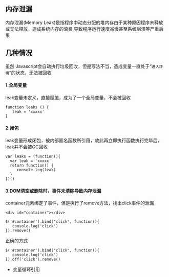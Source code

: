 
## 内存泄漏

内存泄漏(Memory Leak)是指程序中动态分配的堆内存由于某种原因程序未释放或无法释放，造成系统内存的浪费
导致程序运行速度减慢甚至系统崩溃等严重后果

## 几种情况

虽然 Javascript会自动执行垃圾回收，但是写法不当，造成变量一直处于“`进入环境`”的状态，无法被回收

#### 1.全局变量

leak变量未定义，直接赋值，成为了一个全局变量，不会被回收
 
    function leaks () {
       leak = 'xxxxx'
    }

#### 2.闭包

leak变量形成闭包，被内部匿名函数所引用，故此再立即执行函数执行完毕后，leak并不会被GC回收

    var leaks = (function(){
      var leak = 'xxxxx'
      return function() {
         console.log(leak)
      }
    })()
    
#### 3.DOM清空或删除时，事件未清除导致内存泄漏

container元素绑定了事件，但是执行了remove方法，找出click事件的泄漏

    <div id="container"></div>
    
    $('#container').bind("click", function(){
       console.log('click')
    }).remove()
    
正确的方式

    $('#container').bind("click", function(){
       console.log('click')
    }).off('click').remove()
   
- 变量循环引用

